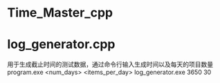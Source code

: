 # Time_Master_cpp

# log_generator.cpp
用于生成截止时间的测试数据，通过命令行输入生成时间以及每天的项目数量
program.exe <num_days> <items_per_day>
log_generator.exe 3650 30
